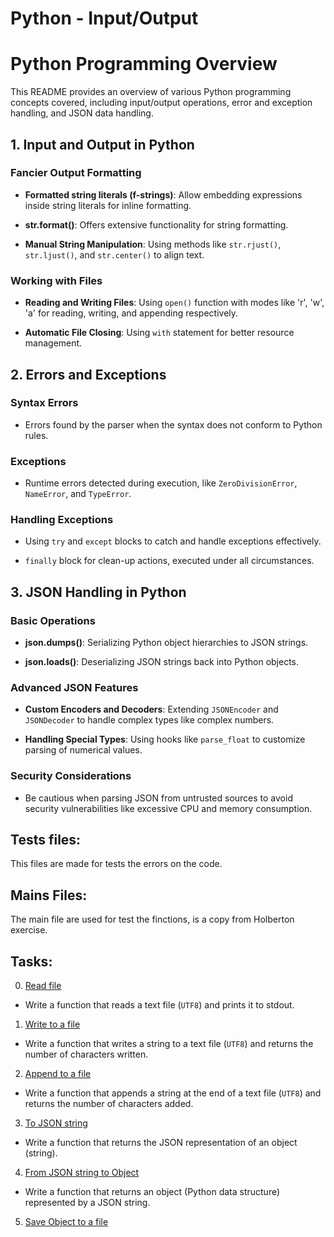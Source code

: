 # Python - Input/Output

# Python Programming Overview

This README provides an overview of various Python programming concepts covered, including input/output operations, error and exception handling, and JSON data handling.

## 1. Input and Output in Python

### Fancier Output Formatting

- **Formatted string literals (f-strings)**: Allow embedding expressions inside string literals for inline formatting.

- **str.format()**: Offers extensive functionality for string formatting.

- **Manual String Manipulation**: Using methods like `str.rjust()`, `str.ljust()`, and `str.center()` to align text.

### Working with Files

- **Reading and Writing Files**: Using `open()` function with modes like 'r', 'w', 'a' for reading, writing, and appending respectively.

- **Automatic File Closing**: Using `with` statement for better resource management.

## 2. Errors and Exceptions

### Syntax Errors

- Errors found by the parser when the syntax does not conform to Python rules.

### Exceptions

- Runtime errors detected during execution, like `ZeroDivisionError`, `NameError`, and `TypeError`.

### Handling Exceptions

- Using `try` and `except` blocks to catch and handle exceptions effectively.

- `finally` block for clean-up actions, executed under all circumstances.

## 3. JSON Handling in Python

### Basic Operations

- **json.dumps()**: Serializing Python object hierarchies to JSON strings.

- **json.loads()**: Deserializing JSON strings back into Python objects.

### Advanced JSON Features

- **Custom Encoders and Decoders**: Extending `JSONEncoder` and `JSONDecoder` to handle complex types like complex numbers.

- **Handling Special Types**: Using hooks like `parse_float` to customize parsing of numerical values.

### Security Considerations

- Be cautious when parsing JSON from untrusted sources to avoid security vulnerabilities like excessive CPU and memory consumption.

## Tests files:
    
 This files are made for tests the errors on the code. 

## Mains Files:

 The main file are used for test the finctions, is a copy from Holberton exercise.

 ## Tasks:

0. [Read file](./0-read_file.py)

 * Write a function that reads a text file (`UTF8`) and prints it to stdout.

1. [Write to a file](./1-write_file.py)

 * Write a function that writes a string to a text file (`UTF8`) and returns the number of characters written.

2. [Append to a file](./2-append_write.py)

 * Write a function that appends a string at the end of a text file (`UTF8`) and returns the number of characters added.

3. [To JSON string](./3-to_json_string.py)

 * Write a function that returns the JSON representation of an object (string).

4. [From JSON string to Object](./4-from_json_string.py)

 * Write a function that returns an object (Python data structure) represented by a JSON string.

5. [Save Object to a file]()